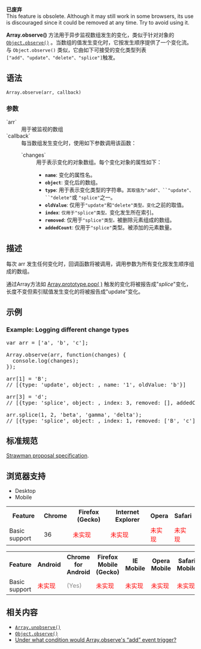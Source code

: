 <div>

<div class="overheadIndicator obsolete obsoleteHeader">

**<span title="This is an obsolete API and is no longer guaranteed to work."></span>已废弃**  
This feature is obsolete. Although it may still work in some browsers, its use is discouraged since it could be removed at any time. Try to avoid using it.

</div>

</div>

**Array.observe()** 方法用于异步监视数组发生的变化，类似于针对对象的 [`Object.observe()`](/zh-CN/docs/Web/JavaScript/Reference/Global_Objects/Object/observe "Object.observe() 方法用于异步地监视一个对象的修改。当对象属性被修改时，方法的回调函数会提供一个有序的修改流。然而，这个接口已经被废弃并从各浏览器中移除。你可以使用更通用的 Proxy 对象替代。") 。当数组的值发生变化时，它按发生顺序提供了一个变化流。与 `Object.observe()` 类似，它由如下可接受的变化类型列表`["add"、"update"、"delete"、"splice"]`触发。

## 语法

    Array.observe(arr, callback)

### 参数

<dl>

<dt>`arr`</dt>

<dd>用于被监视的数组</dd>

<dt>`callback`</dt>

<dd>每当数组发生变化时，使用如下参数调用该函数：

<dl>

<dt>`changes`</dt>

<dd>用于表示变化的对象数组。每个变化对象的属性如下：

*   **`name`**: 变化的属性名。
*   **`object`**: 变化后的数组。
*   **`type`**: 用于表示变化类型的字符串。`其取值为"add"、``"update"、``"delete"`或 `"splice"`之一。
*   **`oldValue`**: 仅用于`"update"`和`"delete"类型。变化`之前的取值。
*   **`index`**: `仅用于"splice"类型。`变化发生所在索引。
*   **`removed`**: 仅用于`"splice"类型。`被删除元素组成的数组。
*   **`addedCount`**: 仅用于`"splice"`类型。被添加的元素数量。

</dd>

</dl>

</dd>

</dl>

## 描述

每次 arr 发生任何变化时，回调函数将被调用，调用参数为所有变化按发生顺序组成的数组。

<div class="note">

通过Array方法如 [Array.prototype.pop( )](https://developer.mozilla.org/zh-CN/docs/Web/JavaScript/Reference/Global_Objects/Array/pop) 触发的变化将被报告成"_splice_"变化，长度不变但索引赋值发生变化的将被报告成"update"变化。

</div>

## 示例

### Example: Logging different change types

<pre class="brush: js">var arr = ['a', 'b', 'c'];

Array.observe(arr, function(changes) {
  console.log(changes);
});

arr[1] = 'B';
// [{type: 'update', object: <arr>, name: '1', oldValue: 'b'}]

arr[3] = 'd';
// [{type: 'splice', object: <arr>, index: 3, removed: [], addedCount: 1}]

arr.splice(1, 2, 'beta', 'gamma', 'delta');
// [{type: 'splice', object: <arr>, index: 1, removed: ['B', 'c'], addedCount: 3}]
</pre>

## 标准规范

[Strawman proposal specification](https://github.com/arv/ecmascript-object-observe).

## 浏览器支持

<div>

<div class="htab"><a name="AutoCompatibilityTable" id="AutoCompatibilityTable"></a>

*   <a>Desktop</a>
*   <a>Mobile</a>

</div>

</div>

<div id="compat-desktop">

<table class="compat-table">

<tbody>

<tr>

<th>Feature</th>

<th>Chrome</th>

<th>Firefox (Gecko)</th>

<th>Internet Explorer</th>

<th>Opera</th>

<th>Safari</th>

</tr>

<tr>

<td>Basic support</td>

<td>36</td>

<td><span style="color: #f00;">未实现</span></td>

<td><span style="color: #f00;">未实现</span></td>

<td><span style="color: #f00;">未实现</span></td>

<td><span style="color: #f00;">未实现</span></td>

</tr>

</tbody>

</table>

</div>

<div id="compat-mobile">

<table class="compat-table">

<tbody>

<tr>

<th>Feature</th>

<th>Android</th>

<th>Chrome for Android</th>

<th>Firefox Mobile (Gecko)</th>

<th>IE Mobile</th>

<th>Opera Mobile</th>

<th>Safari Mobile</th>

</tr>

<tr>

<td>Basic support</td>

<td><span style="color: #f00;">未实现</span></td>

<td><span title="Please update this with the earliest version of support." style="color: #888;">(Yes)</span></td>

<td><span style="color: #f00;">未实现</span></td>

<td><span style="color: #f00;">未实现</span></td>

<td><span style="color: #f00;">未实现</span></td>

<td><span style="color: #f00;">未实现</span></td>

</tr>

</tbody>

</table>

</div>

## 相关内容

*   [`Array.unobserve()`](/zh-CN/docs/Web/JavaScript/Reference/Global_Objects/Array/unobserve "Array.unobserve()方法用来移除Array.observe()设置的所有观察者。")<span title="这是一个实验性的 API，请尽量不要在生产环境中使用它。"></span>
*   [`Object.observe()`](/zh-CN/docs/Web/JavaScript/Reference/Global_Objects/Object/observe "Object.observe() 方法用于异步地监视一个对象的修改。当对象属性被修改时，方法的回调函数会提供一个有序的修改流。然而，这个接口已经被废弃并从各浏览器中移除。你可以使用更通用的 Proxy 对象替代。")<span title="这是一个实验性的 API，请尽量不要在生产环境中使用它。"></span>
*   [Under what condition would Array.observe's “add” event trigger?](https://stackoverflow.com/q/29269057/778272)
